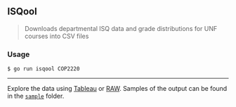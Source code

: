 ISQool
---
> Downloads departmental ISQ data and grade distributions for UNF courses into CSV files

### Usage

```console
$ go run isqool COP2220
```

------
Explore the data using [Tableau](https://www.tableau.com/academic/students) or [RAW](http://rawgraphs.io/). Samples of the output can be found in the [`sample`](sample/) folder.

